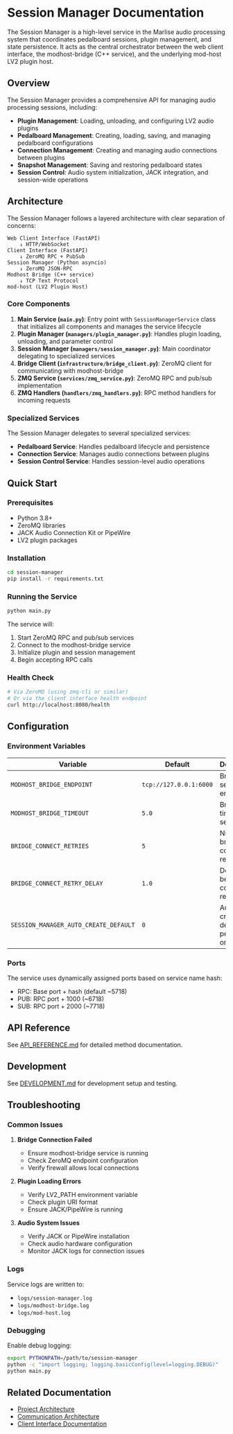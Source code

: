 # Session Manager Documentation

The Session Manager is a high-level service in the Marlise audio processing system that coordinates pedalboard sessions, plugin management, and state persistence. It acts as the central orchestrator between the web client interface, the modhost-bridge (C++ service), and the underlying mod-host LV2 plugin host.

## Overview

The Session Manager provides a comprehensive API for managing audio processing sessions, including:

- **Plugin Management**: Loading, unloading, and configuring LV2 audio plugins
- **Pedalboard Management**: Creating, loading, saving, and managing pedalboard configurations
- **Connection Management**: Creating and managing audio connections between plugins
- **Snapshot Management**: Saving and restoring pedalboard states
- **Session Control**: Audio system initialization, JACK integration, and session-wide operations

## Architecture

The Session Manager follows a layered architecture with clear separation of concerns:

```
Web Client Interface (FastAPI)
    ↓ HTTP/WebSocket
Client Interface (FastAPI)
    ↓ ZeroMQ RPC + PubSub
Session Manager (Python asyncio)
    ↓ ZeroMQ JSON-RPC
Modhost Bridge (C++ service)
    ↓ TCP Text Protocol
mod-host (LV2 Plugin Host)
```

### Core Components

1. **Main Service (`main.py`)**: Entry point with `SessionManagerService` class that initializes all components and manages the service lifecycle
2. **Plugin Manager (`managers/plugin_manager.py`)**: Handles plugin loading, unloading, and parameter control
3. **Session Manager (`managers/session_manager.py`)**: Main coordinator delegating to specialized services
4. **Bridge Client (`infrastructure/bridge_client.py`)**: ZeroMQ client for communicating with modhost-bridge
5. **ZMQ Service (`services/zmq_service.py`)**: ZeroMQ RPC and pub/sub implementation
6. **ZMQ Handlers (`handlers/zmq_handlers.py`)**: RPC method handlers for incoming requests

### Specialized Services

The Session Manager delegates to several specialized services:

- **Pedalboard Service**: Handles pedalboard lifecycle and persistence
- **Connection Service**: Manages audio connections between plugins
- **Session Control Service**: Handles session-level audio operations

## Quick Start

### Prerequisites

- Python 3.8+
- ZeroMQ libraries
- JACK Audio Connection Kit or PipeWire
- LV2 plugin packages

### Installation

```bash
cd session-manager
pip install -r requirements.txt
```

### Running the Service

```bash
python main.py
```

The service will:
1. Start ZeroMQ RPC and pub/sub services
2. Connect to the modhost-bridge service
3. Initialize plugin and session management
4. Begin accepting RPC calls

### Health Check

```bash
# Via ZeroMQ (using zmq-cli or similar)
# Or via the client interface health endpoint
curl http://localhost:8080/health
```

## Configuration

### Environment Variables

| Variable | Default | Description |
|----------|---------|-------------|
| `MODHOST_BRIDGE_ENDPOINT` | `tcp://127.0.0.1:6000` | Bridge service endpoint |
| `MODHOST_BRIDGE_TIMEOUT` | `5.0` | Bridge call timeout in seconds |
| `BRIDGE_CONNECT_RETRIES` | `5` | Number of bridge connection retries |
| `BRIDGE_CONNECT_RETRY_DELAY` | `1.0` | Delay between connection retries |
| `SESSION_MANAGER_AUTO_CREATE_DEFAULT` | `0` | Auto-create default pedalboard on startup |

### Ports

The service uses dynamically assigned ports based on service name hash:

- RPC: Base port + hash (default ~5718)
- PUB: RPC port + 1000 (~6718)
- SUB: RPC port + 2000 (~7718)

## API Reference

See [API_REFERENCE.md](API_REFERENCE.md) for detailed method documentation.

## Development

See [DEVELOPMENT.md](DEVELOPMENT.md) for development setup and testing.

## Troubleshooting

### Common Issues

1. **Bridge Connection Failed**
   - Ensure modhost-bridge service is running
   - Check ZeroMQ endpoint configuration
   - Verify firewall allows local connections

2. **Plugin Loading Errors**
   - Verify LV2_PATH environment variable
   - Check plugin URI format
   - Ensure JACK/PipeWire is running

3. **Audio System Issues**
   - Verify JACK or PipeWire installation
   - Check audio hardware configuration
   - Monitor JACK logs for connection issues

### Logs

Service logs are written to:
- `logs/session-manager.log`
- `logs/modhost-bridge.log`
- `logs/mod-host.log`

### Debugging

Enable debug logging:
```bash
export PYTHONPATH=/path/to/session-manager
python -c "import logging; logging.basicConfig(level=logging.DEBUG)"
python main.py
```

## Related Documentation

- [Project Architecture](../../docs/ARCHITECTURE_OVERVIEW.md)
- [Communication Architecture](../../docs/COMMUNICATION_ARCHITECTURE.md)
- [Client Interface Documentation](../client-interface/README.md)